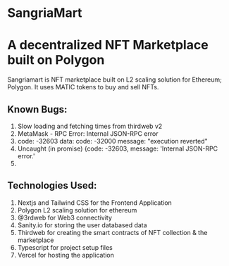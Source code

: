 # SangriaMart

# A decentralized NFT Marketplace built on Polygon

Sangriamart is NFT marketplace built on L2 scaling solution for Ethereum; Polygon. It uses MATIC tokens to buy and sell NFTs.

## Known Bugs:

1. Slow loading and fetching times from thirdweb v2
2. MetaMask - RPC Error: Internal JSON-RPC error
3. code: -32603 data: code: -32000 message: "execution reverted"
4. Uncaught (in promise) {code: -32603, message: 'Internal JSON-RPC error.'
5.

## Technologies Used:

1. Nextjs and Tailwind CSS for the Frontend Application
2. Polygon L2 scaling solution for ethereum
3. @3rdweb for Web3 connectivity
4. Sanity.io for storing the user databased data
5. Thirdweb for creating the smart contracts of NFT collection & the marketplace
6. Typescript for project setup files
7. Vercel for hosting the application
